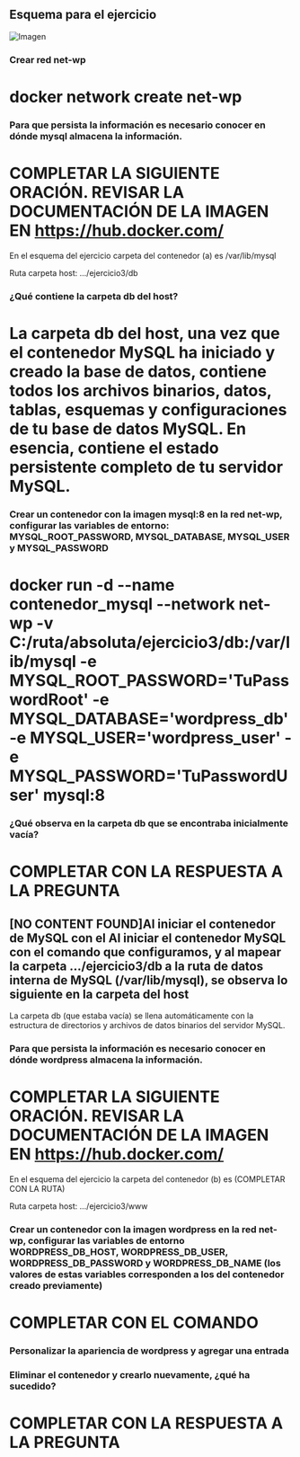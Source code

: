 ## Esquema para el ejercicio
![Imagen](esquema-ejercicio3.PNG)

### Crear red net-wp
# docker network create net-wp

### Para que persista la información es necesario conocer en dónde mysql almacena la información.
# COMPLETAR LA SIGUIENTE ORACIÓN. REVISAR LA DOCUMENTACIÓN DE LA IMAGEN EN https://hub.docker.com/
En el esquema del ejercicio carpeta del contenedor (a) es /var/lib/mysql

Ruta carpeta host: .../ejercicio3/db

### ¿Qué contiene la carpeta db del host?
# La carpeta db del host, una vez que el contenedor MySQL ha iniciado y creado la base de datos, contiene todos los archivos binarios, datos, tablas, esquemas y configuraciones de tu base de datos MySQL. En esencia, contiene el estado persistente completo de tu servidor MySQL.

### Crear un contenedor con la imagen mysql:8  en la red net-wp, configurar las variables de entorno: MYSQL_ROOT_PASSWORD, MYSQL_DATABASE, MYSQL_USER y MYSQL_PASSWORD
# docker run -d --name contenedor_mysql --network net-wp -v C:/ruta/absoluta/ejercicio3/db:/var/lib/mysql -e MYSQL_ROOT_PASSWORD='TuPasswordRoot' -e MYSQL_DATABASE='wordpress_db' -e MYSQL_USER='wordpress_user' -e MYSQL_PASSWORD='TuPasswordUser' mysql:8

### ¿Qué observa en la carpeta db que se encontraba inicialmente vacía?
# COMPLETAR CON LA RESPUESTA A LA PREGUNTA
## [NO CONTENT FOUND]Al iniciar el contenedor de MySQL con el Al iniciar el contenedor MySQL con el comando que configuramos, y al mapear la carpeta .../ejercicio3/db a la ruta de datos interna de MySQL (/var/lib/mysql), se observa lo siguiente en la carpeta del host

La carpeta db (que estaba vacía) se llena automáticamente con la estructura de directorios y archivos de datos binarios del servidor MySQL.
### Para que persista la información es necesario conocer en dónde wordpress almacena la información.
# COMPLETAR LA SIGUIENTE ORACIÓN. REVISAR LA DOCUMENTACIÓN DE LA IMAGEN EN https://hub.docker.com/
En el esquema del ejercicio la carpeta del contenedor (b) es (COMPLETAR CON LA RUTA)

Ruta carpeta host: .../ejercicio3/www

### Crear un contenedor con la imagen wordpress en la red net-wp, configurar las variables de entorno WORDPRESS_DB_HOST, WORDPRESS_DB_USER, WORDPRESS_DB_PASSWORD y WORDPRESS_DB_NAME (los valores de estas variables corresponden a los del contenedor creado previamente)
# COMPLETAR CON EL COMANDO

### Personalizar la apariencia de wordpress y agregar una entrada

### Eliminar el contenedor y crearlo nuevamente, ¿qué ha sucedido?

# COMPLETAR CON LA RESPUESTA A LA PREGUNTA 

